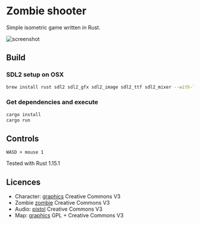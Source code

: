 # Zombie shooter

Simple isometric game written in Rust.

![screenshot](http://laastine.kapsi.fi/kuvat/hackandslash.gif?cache=4)

## Build

### SDL2 setup on OSX

```bash
brew install rust sdl2 sdl2_gfx sdl2_image sdl2_ttf sdl2_mixer --with-libvorbis
```

### Get dependencies and execute

```bash
cargo install
cargo run
```

## Controls

`WASD + mouse 1`

Tested with Rust 1.15.1

## Licences

* Character: [graphics](http://opengameart.org/content/tmim-heroine-bleeds-game-art) Creative Commons V3
* Zombie [zombie](http://opengameart.org/content/zombie-sprites) Creative Commons V3
* Audio: [pistol](http://opengameart.org/content/chaingun-pistol-rifle-shotgun-shots) Creative Commons V3
* Map: [graphics](http://opengameart.org/content/tiled-terrains) GPL + Creative Commons V3
